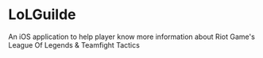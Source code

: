 # LoLGuilde
An iOS application to help player know more information about Riot Game's League Of Legends &amp; Teamfight Tactics
